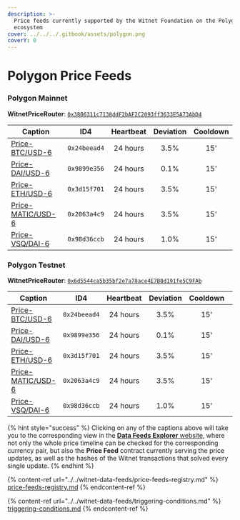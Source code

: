 ```yaml
---
description: >-
  Price feeds currently supported by the Witnet Foundation on the Polygon
  ecosystem
cover: ../../../.gitbook/assets/polygon.png
coverY: 0
---
```


# Polygon Price Feeds

### Polygon Mainnet

**WitnetPriceRouter**: [`0x3806311c7138ddF2bAF2C2093ff3633E5A73AbD4`](https://polygonscan.com/address/0x3806311c7138ddF2bAF2C2093ff3633E5A73AbD4#readContract)

| **Caption**                                                                      | **ID4**      | **Heartbeat** | **Deviation** | **Cooldown** |
| -------------------------------------------------------------------------------- | ------------ | :-----------: | :-----------: | :----------: |
| [Price-BTC/USD-6](https://feeds.witnet.io/feeds/polygon-mainnet\_btc-usd\_6)     | `0x24beead4` |    24 hours   |      3.5%     |      15'     |
| [Price-DAI/USD-6](https://feeds.witnet.io/feeds/polygon-mainnet\_dai-usd\_6)     | `0x9899e356` |    24 hours   |      0.1%     |      15'     |
| [Price-ETH/USD-6](https://feeds.witnet.io/feeds/polygon-mainnet\_eth-usd\_6)     | `0x3d15f701` |    24 hours   |      3.5%     |      15'     |
| [Price-MATIC/USD-6](https://feeds.witnet.io/feeds/polygon-mainnet\_matic-usd\_6) | `0x2063a4c9` |    24 hours   |      3.5%     |      15'     |
| [Price-VSQ/DAI-6](https://feeds.witnet.io/feeds/polygon-mainnet\_vsq-dai\_6)     | `0x98d36ccb` |    24 hours   |      1.0%     |      15'     |

### Polygon Testnet

**WitnetPriceRouter**: [`0x6d5544ca5b35bf2e7a78ace4E7B8d191fe5C9FAb`](https://mumbai.polygonscan.com/address/0x6d5544ca5b35bf2e7a78ace4E7B8d191fe5C9FAb#readContract)

| **Caption**                                                                      | **ID4**      | **Heartbeat** | **Deviation** | **Cooldown** |   |
| -------------------------------------------------------------------------------- | ------------ | :-----------: | :-----------: | :----------: | - |
| [Price-BTC/USD-6](https://feeds.witnet.io/feeds/polygon-testnet\_btc-usd\_6)     | `0x24beead4` |    24 hours   |      3.5%     |      15'     |   |
| [Price-DAI/USD-6](https://feeds.witnet.io/feeds/polygon-testnet\_dai-usd\_6)     | `0x9899e356` |    24 hours   |      0.1%     |      15'     |   |
| [Price-ETH/USD-6](https://feeds.witnet.io/feeds/polygon-testnet\_eth-usd\_6)     | `0x3d15f701` |    24 hours   |      3.5%     |      15'     |   |
| [Price-MATIC/USD-6](https://feeds.witnet.io/feeds/polygon-testnet\_matic-usd\_6) | `0x2063a4c9` |    24 hours   |      3.5%     |      15'     |   |
| [Price-VSQ/DAI-6](https://feeds.witnet.io/feeds/polygon-testnet\_vsq-dai\_6)     | `0x98d36ccb` |    24 hours   |      1.0%     |      15'     |   |

{% hint style="success" %}
Clicking on any of the captions above will take you to the corresponding view in the [**Data Feeds Explorer** website](https://feeds.witnet.io), where not only the whole price timeline can be checked for the corresponding currency pair, but also the **Price Feed** contract currently serving the price updates, as well as the hashes of the Witnet transactions that solved every single update.
{% endhint %}

{% content-ref url="../../witnet-data-feeds/price-feeds-registry.md" %}
[price-feeds-registry.md](../../witnet-data-feeds/price-feeds-registry.md)
{% endcontent-ref %}

{% content-ref url="../../witnet-data-feeds/triggering-conditions.md" %}
[triggering-conditions.md](../../witnet-data-feeds/triggering-conditions.md)
{% endcontent-ref %}
